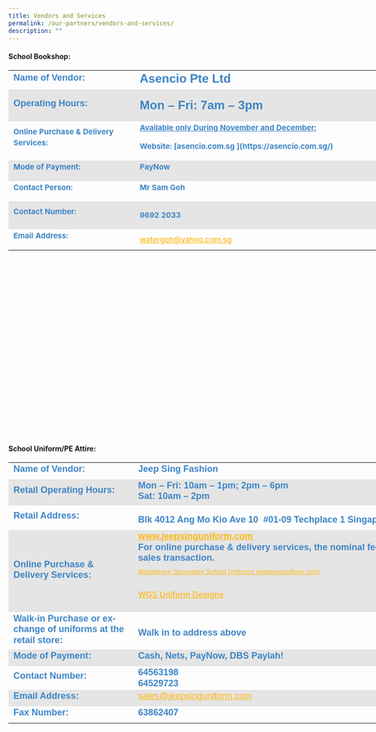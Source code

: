 ```yaml
---
title: Vendors and Services
permalink: /our-partners/vendors-and-services/
description: ""
---
```

#### School Bookshop:

<table style="margin: auto; outline: 0px; padding: 0px; border-collapse: collapse; clear: both; border: none; background-color: initial; font-size: calc(0.104667vw + 14px); width: 856px; height: 726px;" class="ive_eobj_center iveo_table ives_tab_modern2"><tbody style="margin: 0px; outline: 0px; padding: 0px;" class=""><tr style="margin: 0px; outline: 0px; padding: 0px;" class=""><td style="margin: 0px; outline: 0px; padding: 2px 10px; text-align: left; width: 267px;" class="" width="139"><h2 style="margin: 0px; outline: 0px; padding: 0px 0px 5px; min-height: 1em; font-family: Poppins, sans-serif; font-weight: 700; line-height: 1.2; color: rgb(0, 196, 207); font-size: 24px;"><span style="margin: 0px; outline: 0px; padding: 0px;" class="" lang="EN-SG"><font style="margin: 0px; outline: 0px; padding: 0px;" size="4" color="#3d85c6">Name of Vendor:</font></span></h2></td><td style="margin: 0px; outline: 0px; padding: 2px 10px; text-align: left; width: 681px;" class="" width="292"><h2 style="margin: 0px; outline: 0px; padding: 0px 0px 5px; min-height: 1em; font-family: Poppins, sans-serif; font-weight: 700; line-height: 1.2; color: rgb(0, 196, 207); font-size: 24px;"><font style="margin: 0px; outline: 0px; padding: 0px;" color="#3d85c6">Asencio Pte Ltd<span style="margin: 0px; outline: 0px; padding: 0px;" class="" lang="EN-SG"><font style="margin: 0px; outline: 0px; padding: 0px;" size="4"></font></span></font></h2></td></tr><tr style="margin: 0px; outline: 0px; padding: 0px; background-color: rgb(229, 229, 229);" class=""><td style="margin: 0px; outline: 0px; padding: 2px 10px; text-align: left;" class="" width="139"><h2 style="margin: 0px; outline: 0px; padding: 0px 0px 5px; min-height: 1em; font-family: Poppins, sans-serif; font-weight: 700; line-height: 1.2; color: rgb(0, 196, 207); font-size: 24px;"><span style="margin: 0px; outline: 0px; padding: 0px;" class="" lang="EN-SG"><font style="margin: 0px; outline: 0px; padding: 0px;" color="#3d85c6" size="4">Operating Hours:</font></span></h2></td><td style="margin: 0px; outline: 0px; padding: 2px 10px; text-align: left;" class="" width="292"><h2 style="margin: 0px; outline: 0px; padding: 0px 0px 5px; min-height: 1em; font-family: Poppins, sans-serif; font-weight: 700; line-height: 1.2; color: rgb(0, 196, 207); font-size: 24px; text-align: left;"><font style="margin: 0px; outline: 0px; padding: 0px;" color="#3d85c6"><span style="margin: 0px; outline: 0px; padding: 0px; font-size: 11pt; line-height: 16.8667px; font-family: Arial, sans-serif;" lang="EN-SG"></span></font></h2><h2 style="margin: 0px; outline: 0px; padding: 0px 0px 5px; min-height: 1em; font-family: Poppins, sans-serif; font-weight: 700; line-height: 1.2; color: rgb(0, 196, 207); font-size: 24px;" class=""><p style="margin: 0px 0px 1em; outline: 0px; padding: 0px; line-height: 2px;" class=""><span style="margin: 0px; outline: 0px; padding: 0px;" class="" lang="EN-SG"><font style="margin: 0px; outline: 0px; padding: 0px;" color="#3d85c6">Mon – Fri: 7am – 3pm</font></span></p><span style="margin: 0px; outline: 0px; padding: 0px;" class="" lang="EN-SG"><font style="margin: 0px; outline: 0px; padding: 0px;" color="#3d85c6"></font></span></h2><font style="margin: 0px; outline: 0px; padding: 0px;" color="#3d85c6"><b style="margin: 0px; outline: 0px; padding: 0px;"><span style="margin: 0px; outline: 0px; padding: 0px; font-size: 11pt; line-height: 16.8667px; font-family: Arial, sans-serif;" lang="EN-SG"></span></b></font></td></tr><tr style="margin: 0px; outline: 0px; padding: 0px;" class=""><td style="margin: 0px; outline: 0px; padding: 2px 10px; text-align: left;" class="" width="139"><p style="margin: 0px 0px 1em; outline: 0px; padding: 0px; line-height: 21.754px;" class=""><span style="margin: 0px; outline: 0px; padding: 0px; background-color: initial;"><font style="margin: 0px; outline: 0px; padding: 0px;" color="#3d85c6"><b style="margin: 0px; outline: 0px; padding: 0px;">Online Purchase &amp; Delivery Services:</b></font></span></p></td><td style="margin: 0px; outline: 0px; padding: 2px 10px; text-align: left;" class="" width="280"><p style="margin: 0px 0px 1em; outline: 0px; padding: 0px; line-height: 21.754px;" class=""><font style="margin: 0px; outline: 0px; padding: 0px;" color="#3d85c6"><b style="margin: 0px; outline: 0px; padding: 0px;"><span style="margin: 0px; outline: 0px; padding: 0px; background-color: initial;" class=""><u style="margin: 0px; outline: 0px; padding: 0px;" class=""><span style="margin: 0px; outline: 0px; padding: 0px;" class="">Available only During November and December:</span></u></span><br style="margin: 0px; outline: 0px; padding: 0px;"></b></font></p><p style="margin: 0px 0px 1em; outline: 0px; padding: 0px; line-height: 21.754px;" class=""></p><p style="margin: 0px 0px 1em; outline: 0px; padding: 0px; line-height: 21.754px;" class=""><span style="margin: 0px; outline: 0px; padding: 0px; background-color: initial;" class=""><span style="margin: 0px; outline: 0px; padding: 0px;" class="" lang="EN-SG"><span style="margin: 0px; outline: 0px; padding: 0px; background-color: initial;"><font style="margin: 0px; outline: 0px; padding: 0px;" color="#3d85c6"><b style="margin: 0px; outline: 0px; padding: 0px;">Website: [asencio.com.sg ](https://asencio.com.sg/)</b></font></span></span></span></p></td></tr><tr style="margin: 0px; outline: 0px; padding: 0px; background-color: rgb(229, 229, 229);" class=""><td style="margin: 0px; outline: 0px; padding: 2px 10px; text-align: left;" class="" width="139"><p style="margin: 0px 0px 1em; outline: 0px; padding: 0px; line-height: 21.754px;" class=""><span style="margin: 0px; outline: 0px; padding: 0px;" class="" lang="EN-SG"><font style="margin: 0px; outline: 0px; padding: 0px;" color="#3d85c6"><b style="margin: 0px; outline: 0px; padding: 0px;">Mode of Payment:</b></font></span></p></td><td style="margin: 0px; outline: 0px; padding: 2px 10px; text-align: left;" class="" width="292"><p style="margin: 0px 0px 1em; outline: 0px; padding: 0px; line-height: 21.754px;" class=""><span style="margin: 0px; outline: 0px; padding: 0px;" class="" lang="EN-SG"><font style="margin: 0px; outline: 0px; padding: 0px;" color="#3d85c6"><b style="margin: 0px; outline: 0px; padding: 0px;">PayNow</b></font></span></p></td></tr><tr style="margin: 0px; outline: 0px; padding: 0px;" class=""><td style="margin: 0px; outline: 0px; padding: 2px 10px; text-align: left;" class="" width="139"><p style="margin: 0px 0px 1em; outline: 0px; padding: 0px; line-height: 21.754px;" class=""><span style="margin: 0px; outline: 0px; padding: 0px;" class="" lang="EN-SG"><font style="margin: 0px; outline: 0px; padding: 0px;" color="#3d85c6"><b style="margin: 0px; outline: 0px; padding: 0px;">Contact Person:</b></font></span></p></td><td style="margin: 0px; outline: 0px; padding: 2px 10px; text-align: left;" class="" width="292"><p style="margin: 0px 0px 1em; outline: 0px; padding: 0px; line-height: 21.754px;" class=""><span style="margin: 0px; outline: 0px; padding: 0px;" class="" lang="EN-SG"><font style="margin: 0px; outline: 0px; padding: 0px;" color="#3d85c6"><b style="margin: 0px; outline: 0px; padding: 0px;">Mr Sam Goh</b></font></span></p></td></tr><tr style="margin: 0px; outline: 0px; padding: 0px; background-color: rgb(229, 229, 229);" class=""><td style="margin: 0px; outline: 0px; padding: 2px 10px; text-align: left;" class="" width="139"><p style="margin: 0px 0px 1em; outline: 0px; padding: 0px; line-height: 21.754px;" class=""><span style="margin: 0px; outline: 0px; padding: 0px;" class="" lang="EN-SG"><font style="margin: 0px; outline: 0px; padding: 0px;" color="#3d85c6"><b style="margin: 0px; outline: 0px; padding: 0px;">Contact Number:</b></font></span></p></td><td style="margin: 0px; outline: 0px; padding: 2px 10px; text-align: left;" class="" width="292"><p style="margin: 0px 0px 1em; outline: 0px; padding: 0px; line-height: 21.754px;" class=""><font style="margin: 0px; outline: 0px; padding: 0px;" color="#3d85c6"><b style="margin: 0px; outline: 0px; padding: 0px;"><span style="margin: 0px; outline: 0px; padding: 0px; font-size: 12pt; font-family: &quot;Times New Roman&quot;, serif;"></span></b></font></p><p style="margin: 0px 0px 1em; outline: 0px; padding: 0px; line-height: 21.754px;" class=""><span style="margin: 0px; outline: 0px; padding: 0px;" class=""><font style="margin: 0px; outline: 0px; padding: 0px;" color="#3d85c6"><b style="margin: 0px; outline: 0px; padding: 0px;">9692 2033</b></font></span></p></td></tr><tr style="margin: 0px; outline: 0px; padding: 0px;" class=""><td style="margin: 0px; outline: 0px; padding: 2px 10px; text-align: left;" class="" width="139"><p style="margin: 0px 0px 1em; outline: 0px; padding: 0px; line-height: 21.754px;" class=""><span style="margin: 0px; outline: 0px; padding: 0px;" class="" lang="EN-SG"><font style="margin: 0px; outline: 0px; padding: 0px;" color="#3d85c6"><b style="margin: 0px; outline: 0px; padding: 0px;">Email Address:</b></font></span></p></td><td style="margin: 0px; outline: 0px; padding: 2px 10px; text-align: left;" class="" width="292"><font style="margin: 0px; outline: 0px; padding: 0px;" color="#3d85c6"><b style="margin: 0px; outline: 0px; padding: 0px;"><span style="margin: 0px; outline: 0px; padding: 0px; font-size: 12pt; font-family: &quot;Times New Roman&quot;, serif;"><a style="margin: 0px; outline: 0px; padding: 0px; color: rgb(253, 184, 19); font-weight: 500; text-decoration: underline;" href="mailto:watergoh@yahoo.com.sg"></a></span><a style="margin: 0px; outline: 0px; padding: 0px; color: rgb(253, 184, 19); font-weight: 500; text-decoration: underline;" class="" href="mailto:watergoh@yahoo.com.sg"><span style="margin: 0px; outline: 0px; padding: 0px;" class="">watergoh@yahoo.com.sg</span></a></b></font><br style="margin: 0px; outline: 0px; padding: 0px;"></td></tr></tbody></table>

  

#### School Uniform/PE Attire:

<table style="margin: 0px; outline: 0px; padding: 0px; border-collapse: collapse; border: none; width: 856px; height: 613px;" class="iveo_table ives_tab_modern2"><tbody style="margin: 0px; outline: 0px; padding: 0px;" class=""><tr style="margin: 0px; outline: 0px; padding: 0px;" class=""><td style="margin: 0px; outline: 0px; padding: 2px 10px; text-align: left; width: 266px;" class="" width="139"><h2 style="margin: 0px; outline: 0px; padding: 0px 0px 5px; min-height: 1em; font-family: Poppins, sans-serif; font-weight: 700; line-height: 1.2; color: rgb(0, 196, 207); font-size: 24px;"><span style="margin: 0px; outline: 0px; padding: 0px;" class="" lang="EN-SG"><font style="margin: 0px; outline: 0px; padding: 0px;" color="#3d85c6" size="4" face="arial, sans-serif">Name of Vendor:</font></span></h2></td><td style="margin: 0px; outline: 0px; padding: 2px 10px; text-align: left; width: 682px;" class="" width="327"><h2 style="margin: 0px; outline: 0px; padding: 0px 0px 5px; min-height: 1em; font-family: Poppins, sans-serif; font-weight: 700; line-height: 1.2; color: rgb(0, 196, 207); font-size: 24px;"><span style="margin: 0px; outline: 0px; padding: 0px;" class="" lang="EN-SG"><font style="margin: 0px; outline: 0px; padding: 0px;" color="#3d85c6" size="4" face="arial, sans-serif">Jeep Sing Fashion</font></span></h2></td></tr><tr style="margin: 0px; outline: 0px; padding: 0px; background-color: rgb(229, 229, 229);" class=""><td style="margin: 0px; outline: 0px; padding: 2px 10px; text-align: left;" class="" width="139"><h2 style="margin: 0px; outline: 0px; padding: 0px 0px 5px; min-height: 1em; font-family: Poppins, sans-serif; font-weight: 700; line-height: 1.2; color: rgb(0, 196, 207); font-size: 24px;"><span style="margin: 0px; outline: 0px; padding: 0px;" class="" lang="EN-SG"><font style="margin: 0px; outline: 0px; padding: 0px;" color="#3d85c6" size="4" face="arial, sans-serif">Retail Operating Hours:</font></span></h2></td><td style="margin: 0px; outline: 0px; padding: 2px 10px; text-align: left;" class="" width="327"><h2 style="margin: 0px; outline: 0px; padding: 0px 0px 5px; min-height: 1em; font-family: Poppins, sans-serif; font-weight: 700; line-height: 1.2; color: rgb(0, 196, 207); font-size: 24px;"><font style="margin: 0px; outline: 0px; padding: 0px;" color="#3d85c6" size="4"><font style="margin: 0px; outline: 0px; padding: 0px;" face="arial, sans-serif">Mon – Fri: 10am – 1pm; 2pm – 6pm</font><font style="margin: 0px; outline: 0px; padding: 0px;" face="arial, sans-serif"><br style="margin: 0px; outline: 0px; padding: 0px;"></font><font style="margin: 0px; outline: 0px; padding: 0px;" face="arial, sans-serif">Sat: 10am – 2pm</font></font></h2><font style="margin: 0px; outline: 0px; padding: 0px;" color="#3d85c6" size="4" face="arial, sans-serif"><span style="margin: 0px; outline: 0px; padding: 0px; line-height: 20.7px;" lang="EN"></span></font></td></tr><tr style="margin: 0px; outline: 0px; padding: 0px;" class=""><td style="margin: 0px; outline: 0px; padding: 2px 10px; text-align: left;" class="" width="139"><h2 style="margin: 0px; outline: 0px; padding: 0px 0px 5px; min-height: 1em; font-family: Poppins, sans-serif; font-weight: 700; line-height: 1.2; color: rgb(0, 196, 207); font-size: 24px;"><span style="margin: 0px; outline: 0px; padding: 0px;" class="" lang="EN-SG"><font style="margin: 0px; outline: 0px; padding: 0px;" color="#3d85c6" size="4" face="arial, sans-serif">Retail Address:</font></span></h2></td><td style="margin: 0px; outline: 0px; padding: 2px 10px; text-align: left;" class="" width="327"><p style="margin: 0px 0px 1em; outline: 0px; padding: 0px; line-height: 22.4px;" class=""><span style="margin: 0px; outline: 0px; padding: 0px;" class="" lang="EN-SG"><font style="margin: 0px; outline: 0px; padding: 0px;" color="#3d85c6" size="4" face="arial, sans-serif"></font></span></p><h2 style="margin: 0px; outline: 0px; padding: 0px 0px 5px; min-height: 1em; font-family: Poppins, sans-serif; font-weight: 700; line-height: 1.2; color: rgb(0, 196, 207); font-size: 24px;"><font style="margin: 0px; outline: 0px; padding: 0px;" color="#3d85c6" size="4" face="arial, sans-serif"><span style="margin: 0px; outline: 0px; padding: 0px;" class="" lang="EN">Blk 4012 Ang Mo Kio Ave 10&nbsp; #01-09 Techplace 1 Singapore 569628&nbsp;</span></font></h2></td></tr><tr style="margin: 0px; outline: 0px; padding: 0px; background-color: rgb(229, 229, 229);" class=""><td style="margin: 0px; outline: 0px; padding: 2px 10px; text-align: left;" class="" width="139"><h2 style="margin: 0px; outline: 0px; padding: 0px 0px 5px; min-height: 1em; font-family: Poppins, sans-serif; font-weight: 700; line-height: 1.2; color: rgb(0, 196, 207); font-size: 24px;"><span style="margin: 0px; outline: 0px; padding: 0px;" class="" lang="EN-SG"><font style="margin: 0px; outline: 0px; padding: 0px;" color="#3d85c6" size="4" face="arial, sans-serif">Online Purchase &amp; Delivery Services:</font></span></h2></td><td style="margin: 0px; outline: 0px; padding: 2px 10px; text-align: left;" class="" width="327"><h2 style="margin: 0px; outline: 0px; padding: 0px 0px 5px; min-height: 1em; font-family: Poppins, sans-serif; font-weight: 700; line-height: 1.2; color: rgb(0, 196, 207); font-size: 24px;"><font style="margin: 0px; outline: 0px; padding: 0px;" color="#3d85c6" size="4"><font style="margin: 0px; outline: 0px; padding: 0px;" face="arial, sans-serif"><span style="margin: 0px; outline: 0px; padding: 0px;" class="" lang="EN-SG"><a style="margin: 0px; outline: 0px; padding: 0px; color: rgb(253, 184, 19); font-weight: 500; text-decoration: underline;" class="" target="_blank" href="http://www.jeepsinguniform.com/"><b style="margin: 0px; outline: 0px; padding: 0px;" class=""><span style="margin: 0px; outline: 0px; padding: 0px;" class="">www.jeepsinguniform.com<br style="margin: 0px; outline: 0px; padding: 0px;"></span></b></a></span></font><span style="margin: 0px; outline: 0px; padding: 0px;" class="" lang="EN-SG"><font style="margin: 0px; outline: 0px; padding: 0px;" face="arial, sans-serif">For online purchase &amp; delivery services, the nominal fee is $6 per sales transaction.</font></span></font></h2><div style="margin: 0px; outline: 0px; padding: 0px; line-height: 22.4px;" class=""><span style="margin: 0px; outline: 0px; padding: 0px;" class="" lang="EN-GB"><font style="margin: 0px; outline: 0px; padding: 0px;" color="#3d85c6"><p style="margin: 0pt 0px 0pt 0in; outline: 0px; padding: 0px; line-height: 22.4px; direction: ltr; unicode-bidi: embed; word-break: normal;"><a style="margin: 0px; outline: 0px; padding: 0px; color: rgb(253, 184, 19); font-weight: 500; text-decoration: underline;" href="https://jeepsinguniform.com/collections/woodgrove-secondary-school"><font style="margin: 0px; outline: 0px; padding: 0px;" size="2" face="arial, sans-serif">Woodgrove Secondary School Uniforms (jeepsinguniform.com)</font></a></p><p style="margin: 0pt 0px 0pt 0in; outline: 0px; padding: 0px; line-height: 22.4px; direction: ltr; unicode-bidi: embed; word-break: normal;"><br style="margin: 0px; outline: 0px; padding: 0px;"></p><p style="margin: 0pt 0px 0pt 0in; outline: 0px; padding: 0px; line-height: 22.4px; direction: ltr; unicode-bidi: embed; word-break: normal;"><a style="margin: 0px; outline: 0px; padding: 0px; color: rgb(253, 184, 19); font-weight: 500; text-decoration: underline;" target="" href="https://woodgrovesec.moe.edu.sg/qql/slot/u609/Useful%20Information/2022%20Booklists/Updated/WGS%20Uniform%20%20Designs%202022.pdf">WGS Uniform Designs</a></p><p style="margin: 0pt 0px 0pt 0in; outline: 0px; padding: 0px; line-height: 22.4px; direction: ltr; unicode-bidi: embed; word-break: normal;"><br style="margin: 0px; outline: 0px; padding: 0px;"></p></font></span></div><div style="margin: 0px; outline: 0px; padding: 0px; line-height: 22.4px;" class=""><span style="margin: 0px; outline: 0px; padding: 0px;" class="" lang="EN-GB"><font style="margin: 0px; outline: 0px; padding: 0px;" color="#3d85c6"><span style="margin: 0px; outline: 0px; padding: 0px; font-size: 11pt; font-family: Calibri, sans-serif;"></span></font></span></div><div style="margin: 0px; outline: 0px; padding: 0px; line-height: 22.4px;" class=""><span style="margin: 0px; outline: 0px; padding: 0px;" class="" lang="EN-GB"><div style="margin: 0px; outline: 0px; padding: 0px; line-height: 22.4px;" class=""><span style="margin: 0px; outline: 0px; padding: 0px;" class="" lang="EN-GB"><font style="margin: 0px; outline: 0px; padding: 0px;" color="#3d85c6"><span style="margin: 0px; outline: 0px; padding: 0px; font-size: 11pt; font-family: Calibri, sans-serif;"></span></font></span></div></span></div><div style="margin: 0px; outline: 0px; padding: 0px; line-height: 22.4px;" class=""><span style="margin: 0px; outline: 0px; padding: 0px;" class="" lang="EN-GB"><font style="margin: 0px; outline: 0px; padding: 0px;" color="#3d85c6"><span style="margin: 0px; outline: 0px; padding: 0px; font-size: 11pt; font-family: Calibri, sans-serif;"></span></font></span></div><div style="margin: 0px; outline: 0px; padding: 0px; line-height: 22.4px;"><div style="margin: 0px; outline: 0px; padding: 0px; line-height: 22.4px;" class=""><span style="margin: 0px; outline: 0px; padding: 0px;" class="" lang="EN-GB"><font style="margin: 0px; outline: 0px; padding: 0px;" color="#3d85c6"><span style="margin: 0px; outline: 0px; padding: 0px;" class=""></span></font></span></div></div></td></tr><tr style="margin: 0px; outline: 0px; padding: 0px;" class=""><td style="margin: 0px; outline: 0px; padding: 2px 10px; text-align: left;" class="" width="139"><h2 style="margin: 0px; outline: 0px; padding: 0px 0px 5px; min-height: 1em; font-family: Poppins, sans-serif; font-weight: 700; line-height: 1.2; color: rgb(0, 196, 207); font-size: 24px;"><span style="margin: 0px; outline: 0px; padding: 0px;" class="" lang="EN-SG"><font style="margin: 0px; outline: 0px; padding: 0px;" color="#3d85c6" size="4" face="arial, sans-serif">Walk-in Purchase or exchange of uniforms at the retail store:</font></span></h2></td><td style="margin: 0px; outline: 0px; padding: 2px 10px; text-align: left;" class="" width="327"><h2 style="margin: 0px; outline: 0px; padding: 0px 0px 5px; min-height: 1em; font-family: Poppins, sans-serif; font-weight: 700; line-height: 1.2; color: rgb(0, 196, 207); font-size: 24px;"><span style="margin: 0px; outline: 0px; padding: 0px; font-size: 11pt; line-height: 16.8667px; font-family: Calibri, sans-serif;" lang="EN-SG"><a style="margin: 0px; outline: 0px; padding: 0px; color: rgb(253, 184, 19); font-weight: 500; text-decoration: underline;" href="https://jeepsinguniform.com/pages/appointment-booking"><font style="margin: 0px; outline: 0px; padding: 0px;" color="#3d85c6"><span style="margin: 0px; outline: 0px; padding: 0px; font-family: Arial, sans-serif;"></span></font></a></span></h2><h2 style="margin: 0px; outline: 0px; padding: 0px 0px 5px; min-height: 1em; font-family: Poppins, sans-serif; font-weight: 700; line-height: 1.2; color: rgb(0, 196, 207); font-size: 18px;" class=""><font style="margin: 0px; outline: 0px; padding: 0px;" color="#3d85c6"><span style="margin: 0px; outline: 0px; padding: 0px;" class="" lang="EN-SG">Walk in to address above&nbsp; &nbsp; &nbsp; &nbsp; &nbsp; &nbsp; &nbsp; &nbsp; &nbsp; &nbsp; &nbsp; &nbsp; &nbsp; &nbsp; &nbsp; &nbsp; &nbsp; &nbsp; &nbsp; &nbsp;<span>&nbsp;</span></span><a style="margin: 0px; outline: 0px; padding: 0px; color: rgb(253, 184, 19); font-weight: 500; text-decoration: underline; font-family: Raleway, sans-serif; font-size: 15px; background-color: initial;" class="" href="https://jeepsinguniform.com/pages/appointment-booking"><span style="margin: 0px; outline: 0px; padding: 0px;***</font></font></h2><p class=" class=""><font style="margin: 0px; outline: 0px; padding: 0px;" color="#3d85c6" size="4" face="arial, sans-serif"><span style="margin: 0px; outline: 0px; padding: 0px;" class="" lang="EN-SG"></span></font><p></p></span></a></font></h2></td></tr><tr style="margin: 0px; outline: 0px; padding: 0px; background-color: rgb(229, 229, 229);" class=""><td style="margin: 0px; outline: 0px; padding: 2px 10px; text-align: left;" class="" width="139"><h2 style="margin: 0px; outline: 0px; padding: 0px 0px 5px; min-height: 1em; font-family: Poppins, sans-serif; font-weight: 700; line-height: 1.2; color: rgb(0, 196, 207); font-size: 24px;"><span style="margin: 0px; outline: 0px; padding: 0px;" class="" lang="EN-SG"><font style="margin: 0px; outline: 0px; padding: 0px;" color="#3d85c6" size="4" face="arial, sans-serif">Mode of Payment:</font></span></h2></td><td style="margin: 0px; outline: 0px; padding: 2px 10px; text-align: left;" class="" width="327"><h2 style="margin: 0px; outline: 0px; padding: 0px 0px 5px; min-height: 1em; font-family: Poppins, sans-serif; font-weight: 700; line-height: 1.2; color: rgb(0, 196, 207); font-size: 24px;"><font style="margin: 0px; outline: 0px; padding: 0px;" color="#3d85c6" size="4" face="arial, sans-serif"><span style="margin: 0px; outline: 0px; padding: 0px;" class="" lang="EN-SG">Cash, Nets, PayNow, DBS Paylah!</span></font></h2></td></tr><tr style="margin: 0px; outline: 0px; padding: 0px;" class=""><td style="margin: 0px; outline: 0px; padding: 2px 10px; text-align: left;" class="" width="139"><h2 style="margin: 0px; outline: 0px; padding: 0px 0px 5px; min-height: 1em; font-family: Poppins, sans-serif; font-weight: 700; line-height: 1.2; color: rgb(0, 196, 207); font-size: 24px;"><span style="margin: 0px; outline: 0px; padding: 0px;" class="" lang="EN-SG"><font style="margin: 0px; outline: 0px; padding: 0px;" color="#3d85c6" size="4" face="arial, sans-serif">Contact Number:</font></span></h2></td><td style="margin: 0px; outline: 0px; padding: 2px 10px; text-align: left;" class="" width="327"><h4 style="margin: 0px; outline: 0px; padding: 0px; font-family: Poppins, sans-serif; font-weight: 700; line-height: 1.2; color: rgb(0, 0, 0); font-size: 16px;"><font style="margin: 0px; outline: 0px; padding: 0px;" color="#3d85c6" size="4" face="arial, sans-serif"><span style="margin: 0px; outline: 0px; padding: 0px; background-color: initial;" class="" lang="EN"></span></font></h4><h4 style="margin: 0px; outline: 0px; padding: 0px; font-family: Poppins, sans-serif; font-weight: 700; line-height: 1.2; color: rgb(0, 0, 0); font-size: 16px;"><span style="margin: 0px; outline: 0px; padding: 0px; background-color: initial;" class="" lang="EN"><font style="margin: 0px; outline: 0px; padding: 0px;" color="#3d85c6" size="4">64563198&nbsp;</font></span></h4><h4 style="margin: 0px; outline: 0px; padding: 0px; font-family: Poppins, sans-serif; font-weight: 700; line-height: 1.2; color: rgb(0, 0, 0); font-size: 16px;"><font style="margin: 0px; outline: 0px; padding: 0px;" color="#3d85c6" size="4">64529723</font></h4></td></tr><tr style="margin: 0px; outline: 0px; padding: 0px; background-color: rgb(229, 229, 229);" class=""><td style="margin: 0px; outline: 0px; padding: 2px 10px; text-align: left;" class="" width="139"><h2 style="margin: 0px; outline: 0px; padding: 0px 0px 5px; min-height: 1em; font-family: Poppins, sans-serif; font-weight: 700; line-height: 1.2; color: rgb(0, 196, 207); font-size: 24px;"><span style="margin: 0px; outline: 0px; padding: 0px;" class="" lang="EN-SG"><font style="margin: 0px; outline: 0px; padding: 0px;" color="#3d85c6" size="4" face="arial, sans-serif">Email Address:</font></span></h2></td><td style="margin: 0px; outline: 0px; padding: 2px 10px; text-align: left;" class="" width="327"><h2 style="margin: 0px; outline: 0px; padding: 0px 0px 5px; min-height: 1em; font-family: Poppins, sans-serif; font-weight: 700; line-height: 1.2; color: rgb(0, 196, 207); font-size: 24px;"><font style="margin: 0px; outline: 0px; padding: 0px;" color="#3d85c6" size="4" face="arial, sans-serif"><span style="margin: 0px; outline: 0px; padding: 0px;" class="" lang="EN-SG"><a style="margin: 0px; outline: 0px; padding: 0px; color: rgb(253, 184, 19); font-weight: 500; text-decoration: underline;" class="" href="mailto:sales@jeepsinguniform.com"><span style="margin: 0px; outline: 0px; padding: 0px;" class="" lang="EN">sales@jeepsinguniform.com</span></a></span></font></h2></td></tr><tr style="margin: 0px; outline: 0px; padding: 0px;" class=""><td style="margin: 0px; outline: 0px; padding: 2px 10px; text-align: left;" class="" width="139"><h2 style="margin: 0px; outline: 0px; padding: 0px 0px 5px; min-height: 1em; font-family: Poppins, sans-serif; font-weight: 700; line-height: 1.2; color: rgb(0, 196, 207); font-size: 24px;"><span style="margin: 0px; outline: 0px; padding: 0px;" class="" lang="EN-SG"><font style="margin: 0px; outline: 0px; padding: 0px;" color="#3d85c6" size="4" face="arial, sans-serif">Fax Number:</font></span></h2></td><td style="margin: 0px; outline: 0px; padding: 2px 10px; text-align: left;" class="" width="327"><h2 style="margin: 0px; outline: 0px; padding: 0px 0px 5px; min-height: 1em; font-family: Poppins, sans-serif; font-weight: 700; line-height: 1.2; color: rgb(0, 196, 207); font-size: 24px;"><span style="margin: 0px; outline: 0px; padding: 0px;" class="" lang="EN-SG"><font style="margin: 0px; outline: 0px; padding: 0px;" color="#3d85c6" size="4" face="arial, sans-serif">63862407</font></span></h2></td></tr></tbody></table>